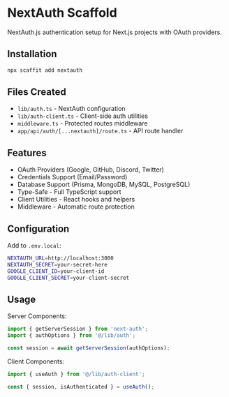 # NextAuth Scaffold

NextAuth.js authentication setup for Next.js projects with OAuth providers.

## Installation

```bash
npx scaffit add nextauth
```

## Files Created

- `lib/auth.ts` - NextAuth configuration
- `lib/auth-client.ts` - Client-side auth utilities
- `middleware.ts` - Protected routes middleware
- `app/api/auth/[...nextauth]/route.ts` - API route handler

## Features

- OAuth Providers (Google, GitHub, Discord, Twitter)
- Credentials Support (Email/Password)
- Database Support (Prisma, MongoDB, MySQL, PostgreSQL)
- Type-Safe - Full TypeScript support
- Client Utilities - React hooks and helpers
- Middleware - Automatic route protection

## Configuration

Add to `.env.local`:

```bash
NEXTAUTH_URL=http://localhost:3000
NEXTAUTH_SECRET=your-secret-here
GOOGLE_CLIENT_ID=your-client-id
GOOGLE_CLIENT_SECRET=your-client-secret
```

## Usage

Server Components:
```typescript
import { getServerSession } from 'next-auth';
import { authOptions } from '@/lib/auth';

const session = await getServerSession(authOptions);
```

Client Components:
```typescript
import { useAuth } from '@/lib/auth-client';

const { session, isAuthenticated } = useAuth();
```

